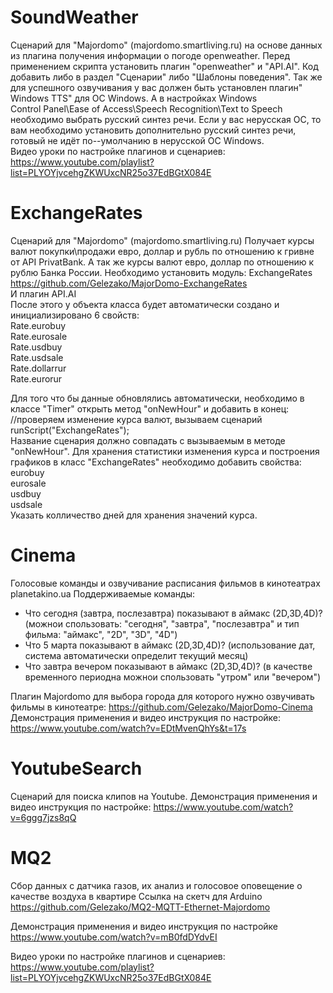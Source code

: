 # SoundWeather
Сценарий для "Majordomo" (majordomo.smartliving.ru) на основе данных из плагина получения информации о погоде openweather. Перед применением скрипта установить плагин "openweather"  и "API.AI". Код добавить либо в раздел "Сценарии" либо "Шаблоны поведения". Так же для успешного озвучивания у вас должен быть установлен плагин" Windows TTS" для ОС Windows. А в настройках Windows
<br>
Control Panel\Ease of Access\Speech Recognition\Text to Speech
<br>
необходимо выбрать русский синтез речи. Если у вас нерусская ОС, то вам необходимо установить дополнительно русский синтез речи, готовый не идёт по--умолчанию в нерусской ОС Windows.
<br>
Видео уроки по настройке плагинов и сценариев: https://www.youtube.com/playlist?list=PLYOYjvcehgZKWUxcNR25o37EdBGtX084E



# ExchangeRates
Сценарий для "Majordomo" (majordomo.smartliving.ru) Получает курсы валют покупки\продажи евро, доллар и рубль по отношению к гривне от API PrivatBank. А так же курсы валют евро, доллар по отношению к рублю Банка России.
Необходимо установить модуль: ExchangeRates<br>
https://github.com/Gelezako/MajorDomo-ExchangeRates<br>
И плагин API.AI<br>
После этого у объекта класса будет автоматически создано и инициализировано 6 свойств:
<br>
Rate.eurobuy<br>
Rate.eurosale<br>
Rate.usdbuy<br>
Rate.usdsale<br>
Rate.dollarrur<br>
Rate.eurorur<br>

Для того что бы данные обновлялись автоматически, необходимо в классе "Timer" открыть метод "onNewHour" и добавить в конец:
<br>
//проверяем изменение курса валют, вызываем сценарий<br>
runScript("ExchangeRates");
<br>
Название сценария должно совпадать с вызываемым в методе "onNewHour". Для хранения статистики изменения курса и построения графиков в класс "ExchangeRates" необходимо добавить свойства:<br>
eurobuy<br>
eurosale<br>
usdbuy<br>
usdsale<br>
Указать колличество дней для хранения значений курса.


# Cinema
Голосовые команды и озвучивание расписания фильмов в кинотеатрах planetakino.ua
Поддерживаемые команды:
 - Что сегодня (завтра, послезавтра) показывают в аймакс (2D,3D,4D)? (можнои спользовать: "сегодня", "завтра", "послезавтра" и тип фильма: "аймакс", "2D", "3D", "4D")
 - Что 5 марта показывают в аймакс (2D,3D,4D)? (использование дат, система автоматически определит текущий месяц)
 - Что завтра вечером показывают в аймакс (2D,3D,4D)? (в качестве временного периодна можнои спользовать "утром" или "вечером")
 
Плагин Majordomo для выбора города для которого нужно озвучивать фильмы в кинотеатре: https://github.com/Gelezako/MajorDomo-Cinema
Демонстрация применения и видео инструкция по настройке:
https://www.youtube.com/watch?v=EDtMvenQhYs&t=17s


# YoutubeSearch
Сценарий для поиска клипов на Youtube.
Демонстрация применения и видео инструкция по настройке:
https://www.youtube.com/watch?v=6ggg7jzs8qQ

# MQ2
Сбор данных с датчика газов, их анализ и голосовое оповещение о качестве воздуха в квартире
Ссылка на скетч для Arduino
https://github.com/Gelezako/MQ2-MQTT-Ethernet-Majordomo

Демонстрация применения и видео инструкция по настройке
https://www.youtube.com/watch?v=mB0fdDYdvEI



Видео уроки по настройке плагинов и сценариев: https://www.youtube.com/playlist?list=PLYOYjvcehgZKWUxcNR25o37EdBGtX084E

